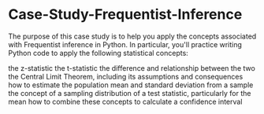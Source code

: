 # Case-Study-Frequentist-Inference

The purpose of this case study is to help you apply the concepts associated with Frequentist inference in Python. In particular, you'll practice writing Python code to apply the following statistical concepts:

the z-statistic
the t-statistic
the difference and relationship between the two
the Central Limit Theorem, including its assumptions and consequences
how to estimate the population mean and standard deviation from a sample
the concept of a sampling distribution of a test statistic, particularly for the mean
how to combine these concepts to calculate a confidence interval
